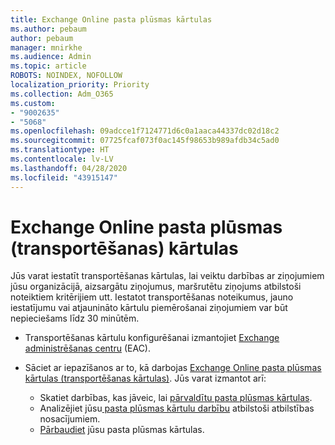 ```yaml
---
title: Exchange Online pasta plūsmas kārtulas
ms.author: pebaum
author: pebaum
manager: mnirkhe
ms.audience: Admin
ms.topic: article
ROBOTS: NOINDEX, NOFOLLOW
localization_priority: Priority
ms.collection: Adm_O365
ms.custom:
- "9002635"
- "5068"
ms.openlocfilehash: 09adcce1f7124771d6c0a1aaca44337dc02d18c2
ms.sourcegitcommit: 07725fcaf073f0ac145f98653b989afdb34c5ad0
ms.translationtype: HT
ms.contentlocale: lv-LV
ms.lasthandoff: 04/28/2020
ms.locfileid: "43915147"
---
```

# <a name="mail-flow-transport-rules-in-exchange-online"></a>Exchange Online pasta plūsmas (transportēšanas) kārtulas

Jūs varat iestatīt transportēšanas kārtulas, lai veiktu darbības ar ziņojumiem jūsu organizācijā, aizsargātu ziņojumus, maršrutētu ziņojums atbilstoši noteiktiem kritērijiem utt. Iestatot transportēšanas noteikumus, jauno iestatījumu vai atjaunināto kārtulu piemērošanai ziņojumiem var būt nepieciešams līdz 30 minūtēm.

- Transportēšanas kārtulu konfigurēšanai izmantojiet [Exchange administrēšanas centru](https://go.microsoft.com/fwlink/p/?linkid=834822) (EAC).

- Sāciet ar iepazīšanos ar to, kā darbojas [Exchange Online pasta plūsmas kārtulas (transportēšanas kārtulas)](https://docs.microsoft.com/exchange/security-and-compliance/mail-flow-rules/mail-flow-rules). Jūs varat izmantot arī:

    - Skatiet darbības, kas jāveic, lai [pārvaldītu pasta plūsmas kārtulas](https://docs.microsoft.com/exchange/security-and-compliance/mail-flow-rules/manage-mail-flow-rules).
    - Analizējiet jūsu[ pasta plūsmas kārtulu darbību](https://docs.microsoft.com/exchange/security-and-compliance/mail-flow-rules/mail-flow-rule-actions) atbilstoši atbilstības nosacījumiem.
    - [Pārbaudiet](https://docs.microsoft.com/exchange/security-and-compliance/mail-flow-rules/test-mail-flow-rules) jūsu pasta plūsmas kārtulas.
